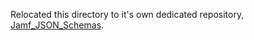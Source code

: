 Relocated this directory to it's own dedicated repository, [Jamf_JSON_Schemas](https://github.com/scriptsandthings/scriptsandthings_Jamf_JSON_Schemas).
